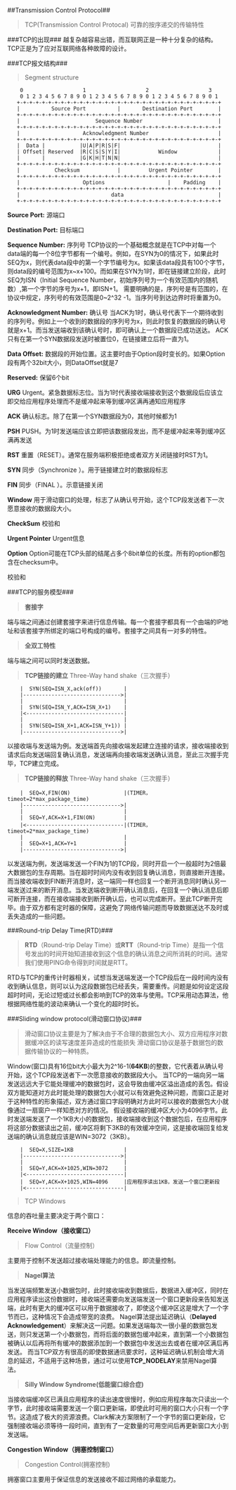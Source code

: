 ##Transmission Control Protocol##
>TCP(Transmission Control Protocal)
>可靠的按序递交的传输特性

###TCP的出现###
越复杂越容易出错，而互联网正是一种十分复杂的结构。TCP正是为了应对互联网络各种故障的设计。

###TCP报文结构###
>Segment structure

```
    0                   1                   2                   3
    0 1 2 3 4 5 6 7 8 9 0 1 2 3 4 5 6 7 8 9 0 1 2 3 4 5 6 7 8 9 0 1
   +-+-+-+-+-+-+-+-+-+-+-+-+-+-+-+-+-+-+-+-+-+-+-+-+-+-+-+-+-+-+-+-+
   |          Source Port          |       Destination Port        |
   +-+-+-+-+-+-+-+-+-+-+-+-+-+-+-+-+-+-+-+-+-+-+-+-+-+-+-+-+-+-+-+-+
   |                        Sequence Number                        |
   +-+-+-+-+-+-+-+-+-+-+-+-+-+-+-+-+-+-+-+-+-+-+-+-+-+-+-+-+-+-+-+-+
   |                    Acknowledgment Number                      |
   +-+-+-+-+-+-+-+-+-+-+-+-+-+-+-+-+-+-+-+-+-+-+-+-+-+-+-+-+-+-+-+-+
   |  Data |           |U|A|P|R|S|F|                               |
   | Offset| Reserved  |R|C|S|S|Y|I|            Window             |
   |       |           |G|K|H|T|N|N|                               |
   +-+-+-+-+-+-+-+-+-+-+-+-+-+-+-+-+-+-+-+-+-+-+-+-+-+-+-+-+-+-+-+-+
   |           Checksum            |         Urgent Pointer        |
   +-+-+-+-+-+-+-+-+-+-+-+-+-+-+-+-+-+-+-+-+-+-+-+-+-+-+-+-+-+-+-+-+
   |                    Options                    |    Padding    |
   +-+-+-+-+-+-+-+-+-+-+-+-+-+-+-+-+-+-+-+-+-+-+-+-+-+-+-+-+-+-+-+-+
   |                             data                              |
   +-+-+-+-+-+-+-+-+-+-+-+-+-+-+-+-+-+-+-+-+-+-+-+-+-+-+-+-+-+-+-+-+
```
**Source Port:**
源端口

**Destination Port:**
目标端口

**Sequence Number:**
序列号
TCP协议的一个基础概念就是在TCP中对每一个data端的每一个8位字节都有一个编号。例如，在SYN为0的情况下，如果此时SEQ为x，则代表data段中的第一个字节编号为x。如果该data段具有100个字节，则data段的编号范围为x~x+100。而如果在SYN为1时，即在链接建立阶段，此时SEQ为ISN（Initial Sequence Number，初始序列号为一个有效范围内的随机数）,第一个字节的序号为x+1，即ISN+1。
需要明确的是，序列号是有范围的，在协议中规定，序列号的有效范围是0~2^32 -1。当序列号到达边界时将重置为0。

**Acknowledgment Number:**
确认号
当ACK为1时，确认号代表下一个期待收到的序列号。例如上一个收到的数据段的序列号为x，则此时恢复的数据段的确认号就是x+1。而当发送端收到该确认号时，即可确认上一个数据段已成功送达。
ACK只有在第一个SYN数据段发送时被置位0，在链接建立后将一直为1。

**Data Offset:**
数据段的开始位置。这主要时由于Option段时变长的。如果Option段有两个32bit大小，则DataOffset就是7

**Reserved:**
保留6个bit

**URG**
Urgent。紧急数据标志位。当为1时代表接收端接收到这个数据段后应该立即交给应用程序处理而不是缓冲起来等到缓冲区满再通知应用程序

**ACK**
确认标志。除了在第一个SYN数据段为0，其他时候都为1

**PSH**
PUSH。为1时发送端应该立即把该数据段发出，而不是缓冲起来等到缓冲区满再发送

**RST**
重置（RESET）。通常在服务端积极拒绝或者双方关闭链接时RST为1。

**SYN**
同步（Synchronize ）。用于链接建立时的数据段标志

**FIN**
同步（FINAL ）。示意链接关闭

**Window**
用于滑动窗口的处理，标志了从确认号开始，这个TCP段发送者下一次愿意接收的数据段大小。

**CheckSum**
校验和

**Urgent Pointer**
Urgent信息

**Option**
Option可能在TCP头部的结尾占多个8bit单位的长度。所有的option都包含在checksum中。

校验和

###TCP的服务模型###
>**套接字**

端与端之间通过创建套接字来进行信息传输。每一个套接字都具有一个由端的IP地址和该套接字所绑定的端口号构成的编号。套接字之间具有一对多的特性。

>**全双工特性**

端与端之间可以同时发送数据。



>**TCP链接的建立**
>Three-Way hand shake（三次握手）

```
	|  SYN(SEQ=ISN_X,ack(off))       |
	|------------------------------->|
	|                                |
	|  SYN(SEQ=ISN_Y,ACK=ISN_X+1)    |			
	|<-------------------------------|
	|                                |
	|  SYN(SEQ=ISN_X+1,ACK=ISN_Y+1)) |	  
	|------------------------------->|
```
以接收端与发送端为例。发送端首先向接收端发起建立连接的请求，接收端接收到请求后向发送端回复确认消息，发送端再向接收端发送确认消息，至此三次握手完毕，TCP建立完成。

>**TCP链接的释放**
>Three-Way hand shake（三次握手）

```
	|  SEQ=X,FIN(ON)                 |(TIMER，timeot=2*max_package_time)
	|------------------------------->|
	|                                |
	|  SEQ=Y,ACK=X+1,FIN(ON)         |			
	|<-------------------------------|(TIMER，timeot=2*max_package_time)
	|                                |
	|  SEQ=X+1,ACK=Y+1               |	  
	|------------------------------->|
```

以发送端为例，发送端发送一个FIN为1的TCP段，同时开启一个一般超时为2倍最大数据包的生存周期。当在超时时间内没有收到回复确认消息，则直接断开连接。而当接收端收到FIN断开消息时，这一端同一样也回复一个断开消息同时确认另一端发送过来的断开消息。当发送端收到断开确认消息后，在回复一个确认消息后即可断开连接，而在接收端接收到断开确认后，也可以完成断开。至此TCP断开完毕。由于双方都有定时器的保障，这避免了网络传输问题而导致数据送达不及时或丢失造成的一些问题。

###Round-trip Delay Time(RTD)###
>**RTD**（Round-trip Delay Time）或**RTT**（Round-trip Time）是指一个信号发出的时间开始知道接收到这个信息的确认消息之间所消耗的时间。通常我们使用PING命令得到时间就是RTT。

RTD与TCP的重传计时器相关，试想当发送端发送一个TCP段后在一段时间内没有收到确认信息，则可以认为这段数据包已经丢失，需要重传。问题是如何设定这段超时时间，无论过短或过长都会影响到TCP的效率与使用。TCP采用动态算法，他根据网络性能的波动来确认一个变化的超时时长。

###Sliding window protocol(滑动窗口协议)###
>滑动窗口协议主要是为了解决由于不合理的数据包大小、双方应用程序对数据缓冲区的读写速度差异造成的性能损失
>滑动窗口协议是基于数据包的数据传输协议的一种特质。

Window(窗口)具有16位bit大小最大为2^16-1(**64KB**)的整数，它代表着从确认号开始，这个TCP段发送者下一次愿意接收的数据段大小。
当TCP的一端向另一端发送远远大于它能处理缓冲的数据包时，这会导致由缓冲区溢出造成的丢包。假设双方能知道对方此时能处理的数据包大小就可以有效避免这种问题，而窗口正是对于这种特性的形象描述，双方通过窗口字段明确对方此时可以接收的数据包大小就像通过一扇窗户一样知悉对方的情况。
假设接收端的缓冲区大小为4096字节。此时发送端发送了一个1KB大小的数据包，接收端接收到这个数据包后，在应用程序将这部分数据读出之前，缓冲区将剩下3KB的有效缓冲空间，这是接收端回复给发送端的确认消息就应该是WIN=3072（3KB）。

```
	|  SEQ=X,SIZE=1KB                |
	|------------------------------->|
	|                                |
	|  SEQ=Y,ACK=X+1025,WIN=3072     |			
	|<-------------------------------|
	|  SEQ=Y,ACK=X+1025,WIN=4096     |应用程序读出1KB，发送一个窗口更新段			
	|<-------------------------------|
```

>TCP Windows

信息的吞吐量主要决定于两个窗口：

**Receive Window（接收窗口）**
>Flow Control（流量控制）

主要用于控制不发送超过接收端处理能力的信息。即流量控制。

>**Nagel算法**

当发送端频繁发送小数据包时，此时接收端收到数据后，数据进入缓冲区，同时在应用程序读出这份数据时，接收端还需要向发送端发送一个窗口更新段来告知发送端，此时有更大的缓冲区可以用于数据接收了，即使这个缓冲区这是增大了一个字节而已，这种情况下会造成带宽的浪费。
Nagel算法提出延迟确认（**Delayed Acknowledgement**）来解决这一问题。如果发送端每次一很小量的数据包发送，则只发送第一个小数据包，而将后面的数据包缓冲起来，直到第一个小数据包被确认以后再将所有缓冲的数据添加到一个数据包中发送出去或者在缓冲区满后再发送。
而当TCP双方有很高的即使数据通讯要求时，这种延迟确认机制会增大消息的延迟，不适用于这种场景，通过可以使用**TCP_NODELAY**来禁用Nagel算法。

>**Silly Window Syndrome(低能窗口综合症)**

当接收端缓冲区已满且应用程序的读出速度很慢时，例如应用程序每次只读出一个字节，此时接收端需要发送一个窗口更新端，即使此时可用的窗口大小只有一个字节。这造成了极大的资源浪费。Clark解决方案限制了一个字节的窗口更新段，它强制接收端必须等待一段时间，直到有了一定数量的可用空间后再更新窗口大小到发送端。


**Congestion Window（拥塞控制窗口）**
>Congestion Control(拥塞控制)

拥塞窗口主要用于保证信息的发送接收不超过网络的承载能力。








